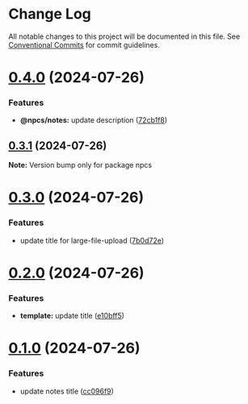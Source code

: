 # Change Log

All notable changes to this project will be documented in this file.
See [Conventional Commits](https://conventionalcommits.org) for commit guidelines.

# [0.4.0](https://github.com/xiaosen7/next.js-practical-cases/compare/v0.3.1...v0.4.0) (2024-07-26)


### Features

* **@npcs/notes:** update description ([72cb1f8](https://github.com/xiaosen7/next.js-practical-cases/commit/72cb1f8994727bdeba380c5bb27ae92f7b31dae5))





## [0.3.1](https://github.com/xiaosen7/next.js-practical-cases/compare/v0.3.0...v0.3.1) (2024-07-26)

**Note:** Version bump only for package npcs





# [0.3.0](https://github.com/xiaosen7/npcs/compare/v0.2.0...v0.3.0) (2024-07-26)


### Features

* update title for large-file-upload ([7b0d72e](https://github.com/xiaosen7/npcs/commit/7b0d72e75ea87f4ff02d68f81352b9399e4c92be))





# [0.2.0](https://github.com/xiaosen7/npcs/compare/v0.1.0...v0.2.0) (2024-07-26)


### Features

* **template:** update title ([e10bff5](https://github.com/xiaosen7/npcs/commit/e10bff53580d622f468b6ce36f8c0c30e9c4923e))





# [0.1.0](https://github.com/xiaosen7/npcs/compare/v0.0.1...v0.1.0) (2024-07-26)


### Features

* update notes title ([cc096f9](https://github.com/xiaosen7/npcs/commit/cc096f9c403cefc7dd2b6625e6e6ac5bfab34f60))
